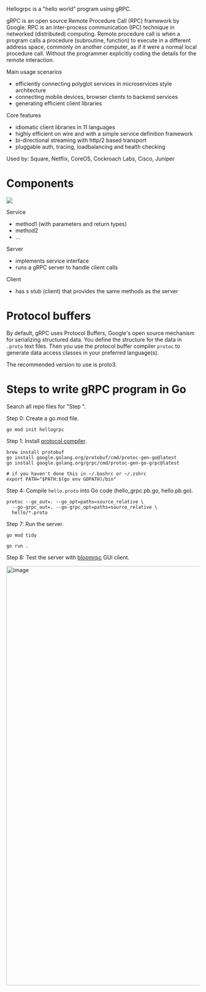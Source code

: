 Hellogrpc is a "hello world" program using gRPC.

gRPC is an open source Remote Procedure Call (RPC) framework by Google. RPC is an inter-process communication (IPC) technique in networked (distributed) computing. Remote procedure call is when a program calls a procedure (subroutine, function) to execute in a different address space, commonly on another computer, as if it were a normal local procedure call. Without the programmer explicitly coding the details for the remote interaction. 

Main usage scenarios
* efficiently connecting polyglot services in microservices style architecture
* connecting mobile devices, browser clients to backend services
* generating efficient client libraries

Core features
* idiomatic client libraries in 11 languages
* highly efficient on wire and with a simple service definition framework
* bi-directional streaming with http/2 based transport
* pluggable auth, tracing, loadbalancing and health checking

Used by: Square, Netflix, CoreOS, Cockroach Labs, Cisco, Juniper

# Components

![](https://grpc.io/img/landing-2.svg)

Service
* method1 (with parameters and return types)
* method2
* ...

Server
* implements service interface
* runs a gRPC server to handle client calls

Client
* has s stub (client) that provides the same methods as the server

# Protocol buffers

By default, gRPC uses Protocol Buffers, Google's open source mechanism for serializing structured data. You define the structure for the data in `.proto` text files. Then you use the protocol buffer compiler `protoc` to generate data access classes in your preferred language(s).

The recommended version to use is proto3.

# Steps to write gRPC program in Go

Search all repo files for "Step ".

Step 0: Create a go.mod file.
```
go mod init hellogrpc
```

Step 1: Install [protocol compiler](https://grpc.io/docs/languages/go/quickstart/#prerequisites).
```
brew install protobuf
go install google.golang.org/protobuf/cmd/protoc-gen-go@latest
go install google.golang.org/grpc/cmd/protoc-gen-go-grpc@latest

# if you haven't done this in ~/.bashrc or ~/.zshrc
export PATH="$PATH:$(go env GOPATH)/bin"
```

Step 4: Compile `hello.proto` into Go code (hello_grpc.pb.go, hello.pb.go).
```
protoc --go_out=. --go_opt=paths=source_relative \
  --go-grpc_out=. --go-grpc_opt=paths=source_relative \
  hello/*.proto
```

Step 7: Run the server.
```
go mod tidy

go run .
```

Step 8: Test the server with [bloomrpc](https://github.com/bloomrpc/bloomrpc) GUI client.

<img width="1092" alt="image" src="https://user-images.githubusercontent.com/1047259/206861342-9aa44c8d-29b3-4e69-8880-903a126eaa14.png">
